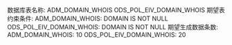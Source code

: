 数据库表名称:
ADM_DOMAIN_WHOIS
ODS_POL_EIV_DOMAIN_WHOIS
期望表约束条件:
ADM_DOMAIN_WHOIS: DOMAIN IS NOT NULL
ODS_POL_EIV_DOMAIN_WHOIS: DOMAIN IS NOT NULL
期望生成数据条数:
ADM_DOMAIN_WHOIS: 10
ODS_POL_EIV_DOMAIN_WHOIS: 20